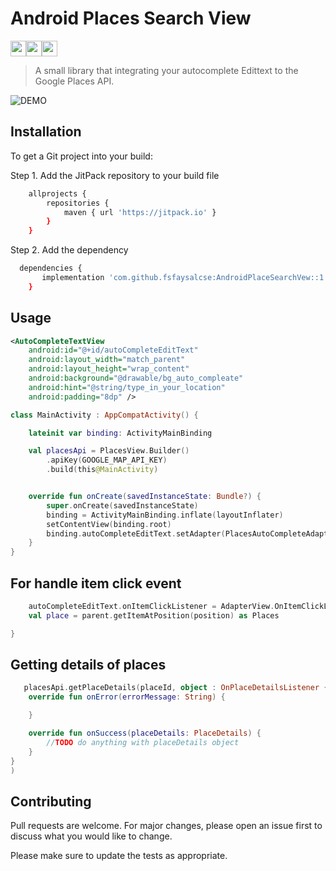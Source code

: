 # Android Places Search View

<img src='https://img.shields.io/badge/kotlin-%230095D5.svg?&style=for-the-badge&logo=kotlin&logoColor=white' height='25'/><img src='https://img.shields.io/badge/Android-3DDC84?logo=android&logoColor=white&style=for-the-badge' height='25'/><img src='https://jitpack.io/v/fsfaysalcse/AndroidPlacesView.svg?style=for-the-badge&logo=appveyor' height='25'/>

> A small library that integrating your autocomplete Edittext to the Google Places API.

![DEMO](https://github.com/fsfaysalcse/AndroidPlacesView/raw/16fd4fb480bdc0b5f31a144b8980471074aec7db/demo.png)

## Installation

To get a Git project into your build:

Step 1. Add the JitPack repository to your build file

```bash
	allprojects {
		repositories {
			maven { url 'https://jitpack.io' }
		}
	}
```

Step 2. Add the dependency

```bash
  dependencies {
	   implementation 'com.github.fsfaysalcse:AndroidPlaceSearchVew::1.0'
	}
```

## Usage

```xml
<AutoCompleteTextView 
    android:id="@+id/autoCompleteEditText" 
    android:layout_width="match_parent"
    android:layout_height="wrap_content" 
    android:background="@drawable/bg_auto_compleate"
    android:hint="@string/type_in_your_location" 
    android:padding="8dp" />

```

```Kotlin
class MainActivity : AppCompatActivity() {

    lateinit var binding: ActivityMainBinding

    val placesApi = PlacesView.Builder()
        .apiKey(GOOGLE_MAP_API_KEY)
        .build(this@MainActivity)


    override fun onCreate(savedInstanceState: Bundle?) {
        super.onCreate(savedInstanceState)
        binding = ActivityMainBinding.inflate(layoutInflater)
        setContentView(binding.root)
        binding.autoCompleteEditText.setAdapter(PlacesAutoCompleteAdapter(this, placesApi))
    }
}
```

## For handle item click event

```kotlin
    autoCompleteEditText.onItemClickListener = AdapterView.OnItemClickListener { parent, _, position, _ ->
    val place = parent.getItemAtPosition(position) as Places

}
```

## Getting details of places

```kotlin
   placesApi.getPlaceDetails(placeId, object : OnPlaceDetailsListener {
    override fun onError(errorMessage: String) {

    }

    override fun onSuccess(placeDetails: PlaceDetails) {
        //TODO do anything with placeDetails object
    }
}
)
```

## Contributing

Pull requests are welcome. For major changes, please open an issue first to discuss what you would
like to change.

Please make sure to update the tests as appropriate.
